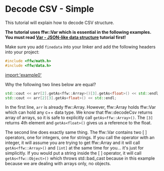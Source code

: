 # Decode CSV - Simple

This tutorial will explain how to decode CSV structure. 

**The tutorial uses ffw::Var which is essential in the following examples. You must read [Var - JSON-like data structure](math-var.html) tutorial first!**

Make sure you add `finedata` into your linker and add the following headers into your project:

```cpp
#include <ffw/math.h>
#include <ffw/data.h>
```

[import:'example0'](../../examples/data/csv_simple.cpp)

Why the following two lines below are equal?

```cpp
std::cout << arr[2].getAs<ffw::Array>()[3].getAs<float>() << std::endl;
std::cout << arr[2][3].getAs<float>() << std::endl;
```

In the first line, `arr` is already ffw::Array. However, ffw::Array holds ffw::Var which can hold any c++ data type. We know that ffw::decodeCsv returns array of arrays, so it is safe to explicitly call `getAs<ffw::Array>()`. The `[3]` returns 4th element and `getAs<float>()` gives us a reference to the float.

The second line does exactly same thing. The ffw::Var contains two [ ] operators, one for integers, one for strings. If you call the operator with an integer, it will assume you are trying to get ffw::Array and it will call `getAs<ffw::Array>()` and `[int]` at the same time for you... it's just for simplicitly. If you would put a string inside the [ ] operator, it will call `getAs<ffw::Object>()` which throws std::bad_cast because in this example because we are dealing with arrays only, no objects.